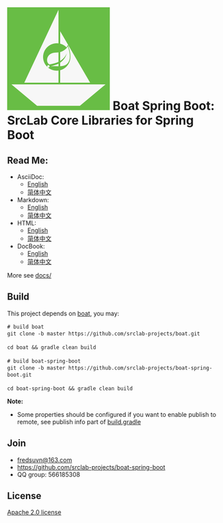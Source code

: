# ![](logo.svg) Boat Spring Boot: SrcLab Core Libraries for Spring Boot

## Read Me:

- AsciiDoc:
  * [English](docs/README_en.adoc)
  * [简体中文](docs/README_zh.adoc)
- Markdown:
  * [English](docs/README_en.md)
  * [简体中文](docs/README_zh.md)
- HTML:
  * [English](docs/README_en.html)
  * [简体中文](docs/README_zh.html)
- DocBook:
  * [English](docs/README_en.xml)
  * [简体中文](docs/README_zh.xml)

More see [docs/](docs/)

## Build

This project depends on [boat](https://github.com/srclab-projects/boat), you may:

```shell
# build boat
git clone -b master https://github.com/srclab-projects/boat.git

cd boat && gradle clean build

# build boat-spring-boot
git clone -b master https://github.com/srclab-projects/boat-spring-boot.git

cd boat-spring-boot && gradle clean build
```

**Note:**

* Some properties should be configured if you want to enable publish to remote, see publish info part
  of [build.gradle](build.gradle)

## Join

* fredsuvn@163.com
* https://github.com/srclab-projects/boat-spring-boot
* QQ group: 566185308

## License

[Apache 2.0 license][license]

[license]: https://www.apache.org/licenses/LICENSE-2.0.html